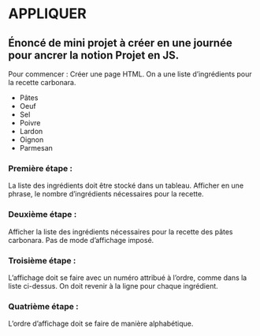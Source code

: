 # APPLIQUER

## Énoncé de mini projet à créer en une journée pour ancrer la notion Projet en JS.

Pour commencer : Créer une page HTML. On a une liste d’ingrédients pour la recette carbonara.
- Pâtes
- Oeuf
- Sel
- Poivre
- Lardon
- Oignon
- Parmesan

### Première étape : 
La liste des ingrédients doit être stocké dans un tableau. Afficher en une phrase, le nombre d’ingrédients nécessaires pour la recette.

### Deuxième étape :
Afficher la liste des ingrédients nécessaires pour la recette des pâtes carbonara. Pas de mode d’affichage imposé.

### Troisième étape : 
L’affichage doit se faire avec un numéro attribué à l’ordre, comme dans la liste ci-dessus. On doit revenir à la ligne pour chaque ingrédient.

### Quatrième étape : 
L’ordre d’affichage doit se faire de manière alphabétique.

